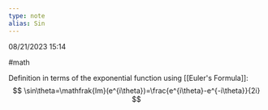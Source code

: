 ```yaml
---
type: note
alias: Sin
---
```

08/21/2023 15:14

  #math 



Definition in terms of the exponential function using [[Euler's Formula]]:
$$
\sin\theta=\mathfrak{Im}(e^{i\theta})=\frac{e^{i\theta}-e^{-i\theta}}{2i}
$$
